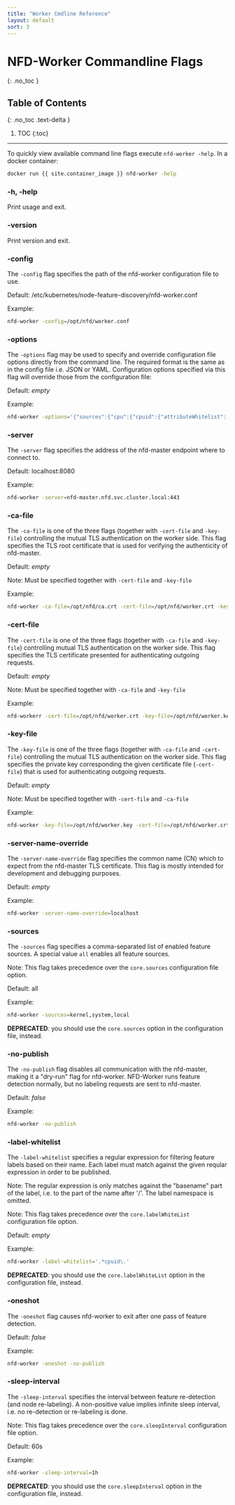 ```yaml
---
title: "Worker Cmdline Reference"
layout: default
sort: 3
---
```


# NFD-Worker Commandline Flags
{: .no_toc }

## Table of Contents
{: .no_toc .text-delta }

1. TOC
{:toc}

---

To quickly view available command line flags execute `nfd-worker -help`.
In a docker container:

```bash
docker run {{ site.container_image }} nfd-worker -help
```

### -h, -help

Print usage and exit.

### -version

Print version and exit.

### -config

The `-config` flag specifies the path of the nfd-worker configuration file to
use.

Default: /etc/kubernetes/node-feature-discovery/nfd-worker.conf

Example:

```bash
nfd-worker -config=/opt/nfd/worker.conf
```

### -options

The `-options` flag may be used to specify and override configuration file
options directly from the command line. The required format is the same as in
the config file i.e. JSON or YAML. Configuration options specified via this
flag will override those from the configuration file:

Default: *empty*

Example:

```bash
nfd-worker -options='{"sources":{"cpu":{"cpuid":{"attributeWhitelist":["AVX","AVX2"]}}}}'
```

### -server

The `-server` flag specifies the address of the nfd-master endpoint where to
connect to.

Default: localhost:8080

Example:

```bash
nfd-worker -server=nfd-master.nfd.svc.cluster.local:443
```

### -ca-file

The `-ca-file` is one of the three flags (together with `-cert-file` and
`-key-file`) controlling the mutual TLS authentication on the worker side.
This flag specifies the TLS root certificate that is used for verifying the
authenticity of nfd-master.

Default: *empty*

Note: Must be specified together with `-cert-file` and `-key-file`

Example:

```bash
nfd-worker -ca-file=/opt/nfd/ca.crt -cert-file=/opt/nfd/worker.crt -key-file=/opt/nfd/worker.key
```

### -cert-file

The `-cert-file` is one of the three flags (together with `-ca-file` and
`-key-file`) controlling mutual TLS authentication on the worker side. This
flag specifies the TLS certificate presented for authenticating outgoing
requests.

Default: *empty*

Note: Must be specified together with `-ca-file` and `-key-file`

Example:

```bash
nfd-workerr -cert-file=/opt/nfd/worker.crt -key-file=/opt/nfd/worker.key -ca-file=/opt/nfd/ca.crt
```

### -key-file

The `-key-file` is one of the three flags (together with `-ca-file` and
`-cert-file`) controlling the mutual TLS authentication on the worker side.
This flag specifies the private key corresponding the given certificate file
(`-cert-file`) that is used for authenticating outgoing requests.

Default: *empty*

Note: Must be specified together with `-cert-file` and `-ca-file`

Example:

```bash
nfd-worker -key-file=/opt/nfd/worker.key -cert-file=/opt/nfd/worker.crt -ca-file=/opt/nfd/ca.crt
```

### -server-name-override

The `-server-name-override` flag specifies the common name (CN) which to
expect from the nfd-master TLS certificate. This flag is mostly intended for
development and debugging purposes.

Default: *empty*

Example:

```bash
nfd-worker -server-name-override=localhost
```

### -sources

The `-sources` flag specifies a comma-separated list of enabled feature
sources. A special value `all` enables all feature sources.

Note: This flag takes precedence over the `core.sources` configuration
file option.

Default: all

Example:

```bash
nfd-worker -sources=kernel,system,local
```

**DEPRECATED**: you should use the `core.sources` option in the
configuration file, instead.

### -no-publish

The `-no-publish` flag disables all communication with the nfd-master, making
it a "dry-run" flag for nfd-worker. NFD-Worker runs feature detection normally,
but no labeling requests are sent to nfd-master.

Default: *false*

Example:

```bash
nfd-worker -no-publish
```

### -label-whitelist

The `-label-whitelist` specifies a regular expression for filtering feature
labels based on their name. Each label must match against the given reqular
expression in order to be published.

Note: The regular expression is only matches against the "basename" part of the
label, i.e. to the part of the name after '/'. The label namespace is omitted.

Note: This flag takes precedence over the `core.labelWhiteList` configuration
file option.

Default: *empty*

Example:

```bash
nfd-worker -label-whitelist='.*cpuid\.'
```

**DEPRECATED**: you should use the `core.labelWhiteList` option in the
configuration file, instead.

### -oneshot

The `-oneshot` flag causes nfd-worker to exit after one pass of feature
detection.

Default: *false*

Example:

```bash
nfd-worker -oneshot -no-publish
```

### -sleep-interval

The `-sleep-interval` specifies the interval between feature re-detection (and
node re-labeling). A non-positive value implies infinite sleep interval, i.e.
no re-detection or re-labeling is done.

Note: This flag takes precedence over the `core.sleepInterval` configuration
file option.

Default: 60s

Example:

```bash
nfd-worker -sleep-interval=1h
```

**DEPRECATED**: you should use the `core.sleepInterval` option in the
configuration file, instead.

